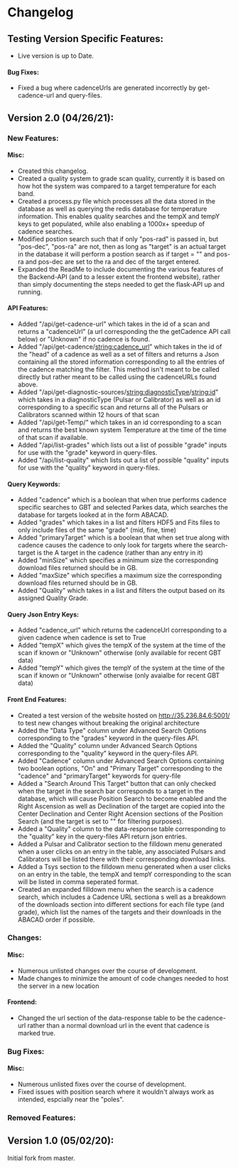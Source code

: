 # Changelog

## Testing Version Specific Features:
* Live version is up to Date.
#### Bug Fixes:
* Fixed a bug where cadenceUrls are generated incorrectly by get-cadence-url and query-files.

## Version 2.0 (04/26/21):
### New Features:
#### Misc:
* Created this changelog. 
* Created a quality system to grade scan quality, currently it is based on how hot the system was compared to a target temperature for each band.
* Created a process.py file which processes all the data stored in the database as well as querying the redis database for temperature information. This enables quality searches and the tempX and tempY keys to get populated, while also enabling a 1000x+ speedup of cadence searches.
* Modified postion search such that if only "pos-rad" is passed in, but "pos-dec", "pos-ra" are not, then as long as "target" is an actual target in the database it will perform a postion search as if target = "" and pos-ra and pos-dec are set to the ra and dec of the target entered. 
* Expanded the ReadMe to include documenting the various features of the Backend-API (and to a lesser extent the frontend website), rather than simply documenting the steps needed to get the flask-API up and running.
#### API Features:
* Added "/api/get-cadence-url" which takes in the id of a scan and returns a "cadenceUrl" (a url corresponding the the getCadence API call below) or "Unknown" if no cadence is found.
* Added "/api/get-cadence/<string:cadence_url>" which takes in the id of the "head" of a cadence as well as a set of filters and returns a Json containing all the stored information corresponding to all the entries of the cadence matching the filter. This method isn't meant to be called directly but rather meant to be called using the cadenceURLs found above.
* Added "/api/get-diagnostic-sources/<string:diagnosticType>/<string:id>" which takes in a diagnosticType (Pulsar or Calibrator) as well as an id corresponding to a specific scan and returns all of the Pulsars or Calibrators scanned within 12 hours of that scan
* Added "/api/get-Temp/" which takes in an id corresponding to a scan and returns the best known system Temperature at the time of the time of that scan if available.
* Added "/api/list-grades" which lists out a list of possible "grade" inputs for use with the "grade" keyword in query-files.
* Added "/api/list-quality" which lists out a list of possible "quality" inputs for use with the "quality" keyword in query-files.
#### Query Keywords:
* Added "cadence" which is a boolean that when true performs cadence specific searches to GBT and selected Parkes data, which searches the database for targets looked at in the form ABACAD.
* Added "grades" which takes in a list and filters HDF5 and Fits files to only include files of the same "grade" (mid, fine, time)
* Added "primaryTarget" which is a boolean that when set true along with cadence causes the cadence to only look for targets where the search-target is the A target in the cadence (rather than any entry in it)
* Added "minSize" which specifies a minimum size the corresponding download files returned should be in GB.
* Added "maxSize" which specifies a maximum size the corresponding download files returned should be in GB.
* Added "Quality" which takes in a list and filters the output based on its assigned Quality Grade. 
#### Query Json Entry Keys:
* Added "cadence_url" which returns the cadenceUrl corresponding to a given cadence when cadence is set to True
* Added "tempX" which gives the tempX of the system at the time of the scan if known or "Unknown" otherwise (only available for recent GBT data)
* Added "tempY" which gives the tempY of the system at the time of the scan if known or "Unknown" otherwise (only avaialbe for recent GBT data)
#### Front End Features:
* Created a test version of the website hosted on http://35.236.84.6:5001/ to test new changes without breaking the original architecture
* Added the "Data Type" column under Advanced Search Options corresponding to the "grades" keyword in the query-files API. 
* Added the "Quality" column under Advanced Search Options corresponding to the "quality" keyword in the query-files API.
* Added "Cadence" column under Advanced Search Options containing two boolean options, "On" and "Primary Target" corresponding to the "cadence" and "primaryTarget" keywords for query-file
* Added a "Search Around This Target" button that can only checked when the target in the search bar corresponds to a target in the database, which will cause Position Search to become enabled and the Right Ascension as well as Declination of the target are copied into the Center Declination and Center Right Acension sections of the Position Search (and the target is set to "" for filtering purposes).
* Added a "Quality" column to the data-response table corresponding to the "quality" key in the query-files API return json entries. 
* Added a Pulsar and Calibrator section to the filldown menu generated when a user clicks on an entry in the table, any associated Pulsars and Calibrators will be listed there with their corresponding download links.
* Added a Tsys section to the filldown menu generated when a user clicks on an entry in the table, the tempX and tempY corresponding to the scan will be listed in comma seperated format. 
* Created an expanded filldown menu when the search is a cadence search, which includes a Cadence URL sectiona s well as a breakdown of the downloads section into different sections for each file type (and grade), which list the names of the targets and their downloads in the ABACAD order if possible. 
### Changes:
#### Misc:
* Numerous unlisted changes over the course of development.
* Made changes to minimize the amount of code changes needed to host the server in a new location
#### Frontend:
* Changed the url section of the data-response table to be the cadence-url rather than a normal download url in the event that cadence is marked true.
### Bug Fixes:
#### Misc:
* Numerous unlisted fixes over the course of development.
* Fixed issues with position search where it wouldn't always work as intended, espcially near the "poles". 
### Removed Features:
## Version 1.0 (05/02/20):
  Initial fork from master.
  
